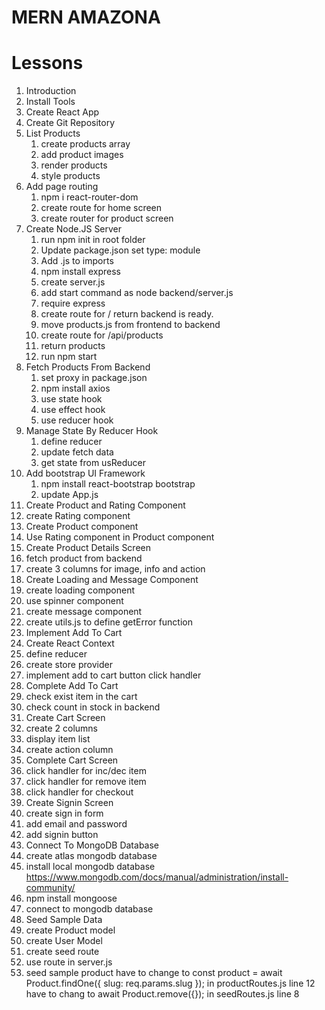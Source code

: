 # MERN AMAZONA

# Lessons

1. Introduction
2. Install Tools
3. Create React App
4. Create Git Repository
5. List Products
   1. create products array
   2. add product images
   3. render products
   4. style products
6. Add page routing
   1. npm i react-router-dom
   2. create route for home screen
   3. create router for product screen
7. Create Node.JS Server
   1. run npm init in root folder
   2. Update package.json set type: module
   3. Add .js to imports
   4. npm install express
   5. create server.js
   6. add start command as node backend/server.js
   7. require express
   8. create route for / return backend is ready.
   9. move products.js from frontend to backend
   10. create route for /api/products
   11. return products
   12. run npm start
8. Fetch Products From Backend
   1. set proxy in package.json
   2. npm install axios
   3. use state hook
   4. use effect hook
   5. use reducer hook
9. Manage State By Reducer Hook
   1. define reducer
   2. update fetch data
   3. get state from usReducer
10. Add bootstrap UI Framework
    1. npm install react-bootstrap bootstrap
    2. update App.js
11. Create Product and Rating Component
12. create Rating component
13. Create Product component
14. Use Rating component in Product component
15. Create Product Details Screen
16. fetch product from backend
17. create 3 columns for image, info and action
18. Create Loading and Message Component
19. create loading component
20. use spinner component
21. create message component
22. create utils.js to define getError function
23. Implement Add To Cart
24. Create React Context
25. define reducer
26. create store provider
27. implement add to cart button click handler
28. Complete Add To Cart
29. check exist item in the cart
30. check count in stock in backend
31. Create Cart Screen
32. create 2 columns
33. display item list
34. create action column
35. Complete Cart Screen
36. click handler for inc/dec item
37. click handler for remove item
38. click handler for checkout
39. Create Signin Screen
40. create sign in form
41. add email and password
42. add signin button
43. Connect To MongoDB Database
44. create atlas mongodb database
45. install local mongodb database https://www.mongodb.com/docs/manual/administration/install-community/
46. npm install mongoose
47. connect to mongodb database
48. Seed Sample Data
49. create Product model
50. create User Model
51. create seed route
52. use route in server.js
53. seed sample product
    have to change to const product = await Product.findOne({ slug: req.params.slug }); in productRoutes.js line 12
    have to chang to await Product.remove({}); in seedRoutes.js line 8
